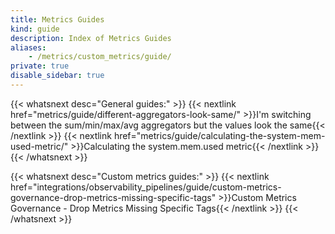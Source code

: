 ```yaml
---
title: Metrics Guides
kind: guide
description: Index of Metrics Guides
aliases:
    - /metrics/custom_metrics/guide/
private: true
disable_sidebar: true
---
```


{{< whatsnext desc="General guides:" >}}
    {{< nextlink href="metrics/guide/different-aggregators-look-same/" >}}I'm switching between the sum/min/max/avg aggregators but the values look the same{{< /nextlink >}}
    {{< nextlink href="metrics/guide/calculating-the-system-mem-used-metric/" >}}Calculating the system.mem.used metric{{< /nextlink >}}
{{< /whatsnext >}}

{{< whatsnext desc="Custom metrics guides:" >}}
    {{< nextlink href="integrations/observability_pipelines/guide/custom-metrics-governance-drop-metrics-missing-specific-tags" >}}Custom Metrics Governance - Drop Metrics Missing Specific Tags{{< /nextlink >}}
{{< /whatsnext >}}
